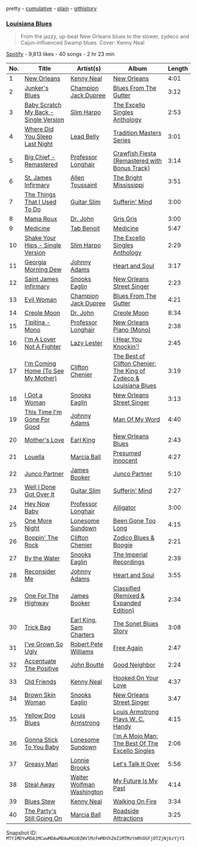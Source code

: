 pretty - [cumulative](/playlists/cumulative/37i9dQZF1DWWlFuMqPR3VO.md) - [plain](/playlists/plain/37i9dQZF1DWWlFuMqPR3VO) - [githistory](https://github.githistory.xyz/mackorone/spotify-playlist-archive/blob/main/playlists/plain/37i9dQZF1DWWlFuMqPR3VO)

### [Louisiana Blues](https://open.spotify.com/playlist/37i9dQZF1DWWlFuMqPR3VO)

> From the jazzy, up\-beat New Orleans blues to the slower, zydeco and Cajun\-influenced Swamp blues\. Cover: Kenny Neal

[Spotify](https://open.spotify.com/user/spotify) - 9,813 likes - 40 songs - 2 hr 23 min

| No. | Title | Artist(s) | Album | Length |
|---|---|---|---|---|
| 1 | [New Orleans](https://open.spotify.com/track/0wyqkOP61KLRso4a8mABBF) | [Kenny Neal](https://open.spotify.com/artist/2YNoaobWamjDPop3nk9xMQ) | [New Orleans](https://open.spotify.com/album/5Sb3w0vcE90p8YKVIdqViq) | 4:01 |
| 2 | [Junker's Blues](https://open.spotify.com/track/31GIhpOQpKCzlnuPn03pBQ) | [Champion Jack Dupree](https://open.spotify.com/artist/1NnRjWELSLqFONDhwc8VU7) | [Blues From The Gutter](https://open.spotify.com/album/6tBbwtL1simKd3VF6jE5dL) | 3:12 |
| 3 | [Baby Scratch My Back \- Single Version](https://open.spotify.com/track/4BbLz6pVP5oXl2plR7HLMZ) | [Slim Harpo](https://open.spotify.com/artist/36hwOoNPgnsKnhoMBYpJrJ) | [The Excello Singles Anthology](https://open.spotify.com/album/38mE82CkxuGVkZ2yN1sGGi) | 2:53 |
| 4 | [Where Did You Sleep Last Night](https://open.spotify.com/track/13U0E6CXh2dnEi6eDzNyK0) | [Lead Belly](https://open.spotify.com/artist/3Ovf2lytXSXWFM2cwsJACC) | [Tradition Masters Series](https://open.spotify.com/album/0G2QwqUV2Xt73bJAUi8PUv) | 3:01 |
| 5 | [Big Chief \- Remastered](https://open.spotify.com/track/2r6Ve8kNEzqg3u45UL0muX) | [Professor Longhair](https://open.spotify.com/artist/2RyY5yFlJh6jIPfMDhHgyD) | [Crawfish Fiesta \(Remastered with Bonus Track\)](https://open.spotify.com/album/06pOxWHDhPhmyVGkWRqw4T) | 3:14 |
| 6 | [St\. James Infirmary](https://open.spotify.com/track/6FKasUNG1KT4r9TR9rKdll) | [Allen Toussaint](https://open.spotify.com/artist/63aP18bg2ABSOqSNQcAMNy) | [The Bright Mississippi](https://open.spotify.com/album/3zcTpC2o6RtnpfYTjN4Jzy) | 3:51 |
| 7 | [The Things That I Used To Do](https://open.spotify.com/track/3NWDb3bbMBTArBblzG4jMX) | [Guitar Slim](https://open.spotify.com/artist/6fxCRWTrlk6wDMM4Gn421s) | [Sufferin' Mind](https://open.spotify.com/album/5aM0AHheJ65Pdl6p0H6QD5) | 3:00 |
| 8 | [Mama Roux](https://open.spotify.com/track/1RMa7sVQua8dMiqixX2bYM) | [Dr\. John](https://open.spotify.com/artist/320TrJub4arztwXRm7kqVO) | [Gris Gris](https://open.spotify.com/album/1yBoaVrgcup2hX2DCYUajs) | 3:00 |
| 9 | [Medicine](https://open.spotify.com/track/3OvV9R4RIoXwUi7UcuXwkU) | [Tab Benoit](https://open.spotify.com/artist/3ODYbknLzVe3cWQzVfbzGB) | [Medicine](https://open.spotify.com/album/1heK7tmUTRLA2jwrRG4LiB) | 5:47 |
| 10 | [Shake Your Hips \- Single Version](https://open.spotify.com/track/5H28g1Be16hLJaz3RrWCpQ) | [Slim Harpo](https://open.spotify.com/artist/36hwOoNPgnsKnhoMBYpJrJ) | [The Excello Singles Anthology](https://open.spotify.com/album/38mE82CkxuGVkZ2yN1sGGi) | 2:29 |
| 11 | [Georgia Morning Dew](https://open.spotify.com/track/7njTQhjl2SIBLutKCw4r1l) | [Johnny Adams](https://open.spotify.com/artist/24qtJegdRiX2TPRvPN6rzk) | [Heart and Soul](https://open.spotify.com/album/3zmz4edYCiggKrx4bMRTxb) | 3:17 |
| 12 | [Saint James Infirmary](https://open.spotify.com/track/4ccdgqrPG8n28V0FWnWWL9) | [Snooks Eaglin](https://open.spotify.com/artist/4ReGayOtLkcAsNi6d2n7LS) | [New Orleans Street Singer](https://open.spotify.com/album/3QYOWNnvJBThutwlzjBhry) | 2:23 |
| 13 | [Evil Woman](https://open.spotify.com/track/7lpsRa4kcNoxSHUDNDXpnn) | [Champion Jack Dupree](https://open.spotify.com/artist/1NnRjWELSLqFONDhwc8VU7) | [Blues From The Gutter](https://open.spotify.com/album/6tBbwtL1simKd3VF6jE5dL) | 4:21 |
| 14 | [Creole Moon](https://open.spotify.com/track/7uf7sRGi0DkGgTOTSjrBUG) | [Dr\. John](https://open.spotify.com/artist/320TrJub4arztwXRm7kqVO) | [Creole Moon](https://open.spotify.com/album/0Jzf95x1LjqhTda3HMH5ZU) | 8:34 |
| 15 | [Tipitina \- Mono](https://open.spotify.com/track/0Jz7pqRw3fumuTvQgAobH4) | [Professor Longhair](https://open.spotify.com/artist/2RyY5yFlJh6jIPfMDhHgyD) | [New Orleans Piano \(Mono\)](https://open.spotify.com/album/4vQc378UGRZAaJemArhMpv) | 2:38 |
| 16 | [I'm A Lover Not A Fighter](https://open.spotify.com/track/1vSRhDHRI1jVa6BQURJtRO) | [Lazy Lester](https://open.spotify.com/artist/72D581Szg2z107f9qlLvjV) | [I Hear You Knockin'!](https://open.spotify.com/album/5Ch6Uc0OTpBUI9LvPrQDsk) | 2:45 |
| 17 | [I'm Coming Home \(To See My Mother\)](https://open.spotify.com/track/75E2RVwx6dncaH51QTFAeU) | [Clifton Chenier](https://open.spotify.com/artist/3LzQVHowQWbzJBwBBNRPfY) | [The Best of Clifton Chenier: The King of Zydeco & Louisiana Blues](https://open.spotify.com/album/2hwL2KfeYCpeMHeve8Y3QF) | 3:19 |
| 18 | [I Got a Woman](https://open.spotify.com/track/1MJjFZfKgJ3DTyXUDZd403) | [Snooks Eaglin](https://open.spotify.com/artist/4ReGayOtLkcAsNi6d2n7LS) | [New Orleans Street Singer](https://open.spotify.com/album/0swNksscllX2uKAYfFoLuu) | 3:13 |
| 19 | [This Time I'm Gone For Good](https://open.spotify.com/track/2K0M6aAOj5dAMDnDu5VW18) | [Johnny Adams](https://open.spotify.com/artist/24qtJegdRiX2TPRvPN6rzk) | [Man Of My Word](https://open.spotify.com/album/4fVYzIe9KW1V53DdnYThd5) | 4:40 |
| 20 | [Mother's Love](https://open.spotify.com/track/5rUM5gwYkbmSERNgvJ6rQA) | [Earl King](https://open.spotify.com/artist/76ox7koAGPytUmTZGU6zWn) | [New Orleans Blues](https://open.spotify.com/album/1lv103HKWAdbOeSGQ69eli) | 2:43 |
| 21 | [Louella](https://open.spotify.com/track/6KM7FlnvLrETbLpoNCjxYE) | [Marcia Ball](https://open.spotify.com/artist/0kK3ZgTw6mvlYgekz4xf18) | [Presumed Innocent](https://open.spotify.com/album/6W1dqxSFVwT5eL7WlUQUtn) | 4:27 |
| 22 | [Junco Partner](https://open.spotify.com/track/6h42FqekL3vp5Hm3zbuSVK) | [James Booker](https://open.spotify.com/artist/0gxNgUdRvhVgeq4L3gFamF) | [Junco Partner](https://open.spotify.com/album/4vrbtFQktShLb9fqcfWxYV) | 5:10 |
| 23 | [Well I Done Got Over It](https://open.spotify.com/track/1ADc4I9nlzy4rJOrLxzTzl) | [Guitar Slim](https://open.spotify.com/artist/6fxCRWTrlk6wDMM4Gn421s) | [Sufferin' Mind](https://open.spotify.com/album/5aM0AHheJ65Pdl6p0H6QD5) | 2:27 |
| 24 | [Hey Now Baby](https://open.spotify.com/track/66fgQCgrVrzuGwgOygTh5w) | [Professor Longhair](https://open.spotify.com/artist/2RyY5yFlJh6jIPfMDhHgyD) | [Alligator](https://open.spotify.com/album/7bWzWGdmK5QepRg00IoKDV) | 3:00 |
| 25 | [One More Night](https://open.spotify.com/track/7GB39p4IhgmHf8z0GZtACB) | [Lonesome Sundown](https://open.spotify.com/artist/6AT5owmIbmW2Ktd9vI73ZJ) | [Been Gone Too Long](https://open.spotify.com/album/57lHz8bXu1A72WHOLbl4DO) | 4:15 |
| 26 | [Boppin' The Rock](https://open.spotify.com/track/0pgep2XqOw4cR9IWtUs51R) | [Clifton Chenier](https://open.spotify.com/artist/3LzQVHowQWbzJBwBBNRPfY) | [Zodico Blues & Boogie](https://open.spotify.com/album/7FEkXD5ytxX2VSVES51rGC) | 2:21 |
| 27 | [By the Water](https://open.spotify.com/track/51fWp2sgOhaWmnBGcaTKXk) | [Snooks Eaglin](https://open.spotify.com/artist/4ReGayOtLkcAsNi6d2n7LS) | [The Imperial Recordings](https://open.spotify.com/album/3KUmrsZw8O08srFBL49qA3) | 2:39 |
| 28 | [Reconsider Me](https://open.spotify.com/track/6VB5qvDSykpoc8vON065d8) | [Johnny Adams](https://open.spotify.com/artist/24qtJegdRiX2TPRvPN6rzk) | [Heart and Soul](https://open.spotify.com/album/3zmz4edYCiggKrx4bMRTxb) | 3:55 |
| 29 | [One For The Highway](https://open.spotify.com/track/02wzvJWTzNPLrqqIamRkgb) | [James Booker](https://open.spotify.com/artist/0gxNgUdRvhVgeq4L3gFamF) | [Classified \(Remixed & Expanded Edition\)](https://open.spotify.com/album/6VgQnvMaa5x8GEWaqUXSvo) | 2:34 |
| 30 | [Trick Bag](https://open.spotify.com/track/2rofi4Z4X7UdaMjKdraagu) | [Earl King](https://open.spotify.com/artist/76ox7koAGPytUmTZGU6zWn), [Sam Charters](https://open.spotify.com/artist/4P62HkfjQe9Ojf6YkILrbP) | [The Sonet Blues Story](https://open.spotify.com/album/4vANqROsyz5dkzlwnO6zwx) | 3:08 |
| 31 | [I've Grown So Ugly](https://open.spotify.com/track/0PvKsGeztxZYy4bpeAASHM) | [Robert Pete Williams](https://open.spotify.com/artist/2FUdiUbyZmIznvKtZcecib) | [Free Again](https://open.spotify.com/album/0dKhAtXVPeUZZxebx81HMD) | 2:47 |
| 32 | [Accentuate The Positive](https://open.spotify.com/track/0ObsP7kGu8zGZHKbQh6xal) | [John Boutté](https://open.spotify.com/artist/1lGFrlrax8KaaYwF2WJnDo) | [Good Neighbor](https://open.spotify.com/album/0angfX8UOIjXxBKymsboIU) | 2:24 |
| 33 | [Old Friends](https://open.spotify.com/track/7vzerXDJCquhoncLgnJtHJ) | [Kenny Neal](https://open.spotify.com/artist/2YNoaobWamjDPop3nk9xMQ) | [Hooked On Your Love](https://open.spotify.com/album/53zsMq7ZaqjdF46y42ctJ1) | 4:37 |
| 34 | [Brown Skin Woman](https://open.spotify.com/track/4t348UYDuSGPqVkmU1Dt9P) | [Snooks Eaglin](https://open.spotify.com/artist/4ReGayOtLkcAsNi6d2n7LS) | [New Orleans Street Singer](https://open.spotify.com/album/0swNksscllX2uKAYfFoLuu) | 3:47 |
| 35 | [Yellow Dog Blues](https://open.spotify.com/track/2kqpPGtxRatQsFrQWM4gLb) | [Louis Armstrong](https://open.spotify.com/artist/19eLuQmk9aCobbVDHc6eek) | [Louis Armstrong Plays W\. C\. Handy](https://open.spotify.com/album/6yvbyi8LOzXI59WkW6QzG2) | 4:15 |
| 36 | [Gonna Stick To You Baby](https://open.spotify.com/track/5rTs9t774oyGMOlEgAOgz6) | [Lonesome Sundown](https://open.spotify.com/artist/6AT5owmIbmW2Ktd9vI73ZJ) | [I'm A Mojo Man: The Best Of The Excello Singles](https://open.spotify.com/album/6ubAM1dJPDqNTDjgIssTha) | 2:06 |
| 37 | [Greasy Man](https://open.spotify.com/track/2Izextri7Ho1xu0mvVZcpI) | [Lonnie Brooks](https://open.spotify.com/artist/56tyBq8Ta1BdSTBs0gGhog) | [Let's Talk It Over](https://open.spotify.com/album/2rwVXn5G7TueG7w3wyQXZ8) | 5:56 |
| 38 | [Steal Away](https://open.spotify.com/track/2bEuccJk2nIN7Ltlk2Ao5r) | [Walter Wolfman Washington](https://open.spotify.com/artist/60TxtNQBbDL8HKL0b6Gm3T) | [My Future Is My Past](https://open.spotify.com/album/5KvFzpKxckyhy7QkuebuY0) | 4:14 |
| 39 | [Blues Stew](https://open.spotify.com/track/0M2HxpH3HARjQbpt1pH6K6) | [Kenny Neal](https://open.spotify.com/artist/2YNoaobWamjDPop3nk9xMQ) | [Walking On Fire](https://open.spotify.com/album/3YsGA6EPreplix3nyYEWCI) | 3:34 |
| 40 | [The Party's Still Going On](https://open.spotify.com/track/69vUnyBpWRNHf0MrlgqsQL) | [Marcia Ball](https://open.spotify.com/artist/0kK3ZgTw6mvlYgekz4xf18) | [Roadside Attractions](https://open.spotify.com/album/6FfHCnE5eMvEa3e1TnHnTj) | 3:25 |

Snapshot ID: `MTY1MDYwMDA2MCwwMDAwMDAwMGU0ZWVlMzFmMDVhZmZiMTMzYmRhOGFjOTZjNjkzYjY1`
